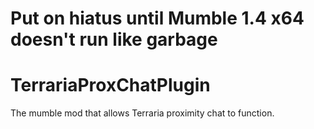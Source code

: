 # Put on hiatus until Mumble 1.4 x64 doesn't run like garbage

# TerrariaProxChatPlugin
The mumble mod that allows Terraria proximity chat to function.
